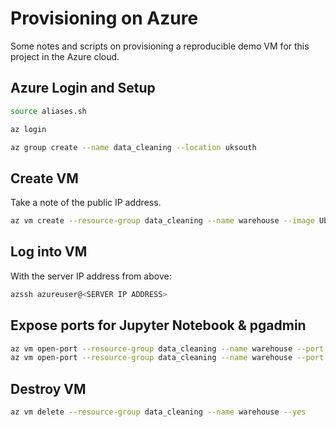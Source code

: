 # Provisioning on Azure

Some notes and scripts on provisioning a reproducible demo VM for this project in the Azure cloud.

## Azure Login and Setup

```bash
source aliases.sh

az login

az group create --name data_cleaning --location uksouth
```

## Create VM

Take a note of the public IP address.

```bash
az vm create --resource-group data_cleaning --name warehouse --image UbuntuLTS --generate-ssh-keys --admin-username azureuser --custom-data /root/cloud-init.txt
```

## Log into VM

With the server IP address from above:

```bash
azssh azureuser@<SERVER IP ADDRESS>
```

## Expose ports for Jupyter Notebook & pgadmin

```bash
az vm open-port --resource-group data_cleaning --name warehouse --port 8888
az vm open-port --resource-group data_cleaning --name warehouse --port 5050 --priority 800
```

## Destroy VM

```bash
az vm delete --resource-group data_cleaning --name warehouse --yes
```